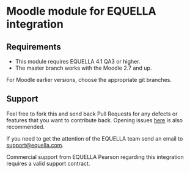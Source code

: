 Moodle module for EQUELLA integration
=====================================

Requirements
------------

- This module requires EQUELLA 4.1 QA3 or higher.
- The master branch works with the Moodle 2.7 and up.

For Moodle earlier versions, choose the appropriate git branches.

Support
-------

Feel free to fork this and send back Pull Requests for any defects or features
that you want to contribute back. Opening issues
[here](https://github.com/equella/moodle-mod_equella/issues) is also recommended.

If you need to get the attention of the EQUELLA team send an email to support@equella.com.

Commercial support from EQUELLA Pearson regarding this integration requires a valid support contract.

